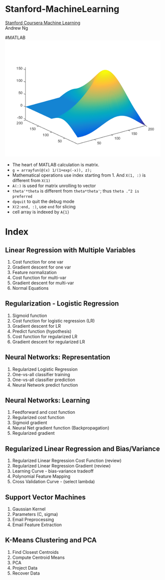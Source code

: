 # Stanford-MachineLearning
[Stanford Coursera Machine Learning](https://www.coursera.org/course/ml)  
Andrew Ng  

#MATLAB
![](/img/logo.png)  
* The heart of MATLAB calculation is matrix.  
* `g = arrayfun(@(x) 1/(1+exp(-x)), z);`
* Mathematical operations use index starting from 1. And `X(1, :)` is different from `X(1)`  
* `A(:)` is used for matrix unrolling to vector
* `theta'*theta` is different from `theta*theta'`; thus `theta .^2 is preferred`
* `dpquit` to quit the debug mode 
* `X(2:end, :)`, use `end` for slicing 
* cell array is indexed by `A{1}`

# Index
## Linear Regression with Multiple Variables
1. Cost function for one var
1. Gradient descent for one var
1. Feature normalization
1. Cost function for multi-var
1. Gradient descent for multi-var
1. Normal Equations 

## Regularization - Logistic Regression 
1. Sigmoid function
1. Cost function for logistic regression (LR)
1. Gradient descent for LR
1. Predict function (hypothesis)
1. Cost function for regularized LR 
1. Gradient descent for regularized LR 

## Neural Networks: Representation
1. Regularized Logistic Regression 
1. One-vs-all classifier training 
1. One-vs-all classifier prediction 
1. Neural Network predict function 

## Neural Networks: Learning
1. Feedforward and cost function 
1. Regularized cost function 
1. Sigmoid gradient
1. Neural Net gradient function (Backpropagation) 
1. Regularized gradient

## Regularized Linear Regression and Bias/Variance
1. Regularized Linear Regression Cost Function (review)
1. Regularized Linear Regression Gradient (review)
1. Learning Curve - bias-variance tradeoff
1. Polynomial Feature Mapping 
1. Cross Validation Curve - (select lambda)

## Support Vector Machines 
1. Gaussian Kernel
1. Parameters (C, sigma)
1. Email Preprocessing
1. Email Feature Extraction 

## K-Means Clustering and PCA
1. Find Closest Centroids
1. Compute Centroid Means
1. PCA
1. Project Data
1. Recover Data